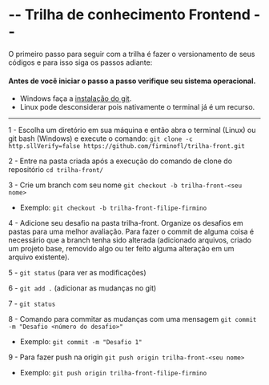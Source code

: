# -- Trilha de conhecimento Frontend --
O primeiro passo para seguir com a trilha é fazer o versionamento de seus códigos e para isso siga os passos adiante:

#### Antes de você iniciar o passo a passo verifique seu sistema operacional. 
- Windows faça a [instalação do git](https://gitforwindows.org/). 
- Linux pode desconsiderar pois nativamente o terminal já é um recurso.

-------------------------------------

1 - Escolha um diretório em sua máquina e então abra o terminal (Linux) ou git bash (Windows) e execute o comando: `git clone -c http.sllVerify=false https://github.com/firminofl/trilha-front.git`

2 - Entre na pasta criada após a execução do comando de clone do repositório `cd trilha-front/`

3 - Crie um branch com seu nome `git checkout -b trilha-front-<seu nome>`
- Exemplo: `git checkout -b trilha-front-filipe-firmino`

4 - Adicione seu desafio na pasta trilha-front. Organize os desafios em pastas para uma melhor avaliação.
Para fazer o commit de alguma coisa é necessário que a branch tenha sido alterada (adicionado arquivos, criado um projeto base, removido algo ou ter feito alguma alteração em um arquivo existente).

5 - `git status` (para ver as modificações)

6 - `git add .` (adicionar as mudanças no git)

7 - `git status`

8 - Comando para commitar as mudanças com uma mensagem `git commit -m "Desafio <número do desafio>"`
- Exemplo: `git commit -m "Desafio 1"`

9 - Para fazer push na origin `git push origin trilha-front-<seu nome>`
- Exemplo: `git push origin trilha-front-filipe-firmino`
